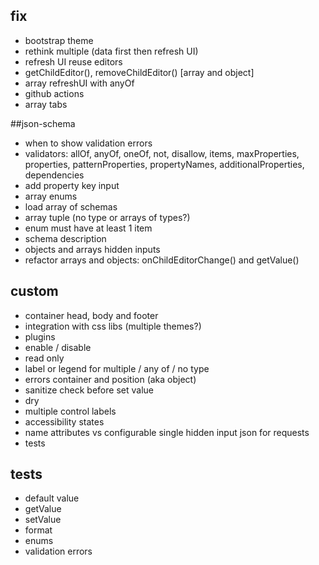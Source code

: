 ## fix

- bootstrap theme
- rethink multiple (data first then refresh UI)
- refresh UI reuse editors
- getChildEditor(), removeChildEditor() [array and object]
- array refreshUI with anyOf
- github actions
- array tabs

##json-schema
- when to show validation errors
- validators: allOf, anyOf, oneOf, not, disallow, items, maxProperties, properties, patternProperties, propertyNames, additionalProperties, dependencies 
- add property key input
- array enums
- load array of schemas
- array tuple (no type or arrays of types?)
- enum must have at least 1 item
- schema description
- objects and arrays hidden inputs
- refactor arrays and objects: onChildEditorChange() and getValue()

## custom
- container head, body and footer
- integration with css libs (multiple themes?)
- plugins
- enable / disable
- read only
- label or legend for multiple / any of / no type
- errors container and position (aka object)
- sanitize check before set value
- dry
- multiple control labels
- accessibility states
- name attributes vs configurable single hidden input json for requests
- tests

## tests

- default value
- getValue
- setValue
- format
- enums
- validation errors
